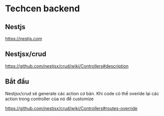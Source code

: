 # Techcen backend
## Nestjs
https://nestjs.com
## Nestjsx/crud
https://github.com/nestjsx/crud/wiki/Controllers#description

## Bắt đầu
Nestjsx/crud sẽ generate các action cơ bản. Khi code có thể overide lại các action trong controller của nó để customize

https://github.com/nestjsx/crud/wiki/Controllers#routes-override

